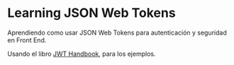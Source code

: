 # Learning JSON Web Tokens

Aprendiendo como usar JSON Web Tokens para autenticación y seguridad en Front End.

Usando el libro [JWT Handbook](https://auth0.com/e-books/jwt-handbook), para los ejemplos.


